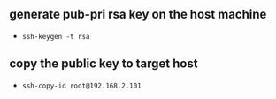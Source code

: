 ## generate pub-pri rsa key on the host machine

* `ssh-keygen -t rsa`

## copy the public key to target host

* `ssh-copy-id root@192.168.2.101`